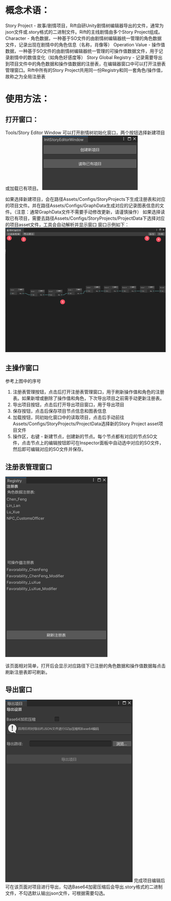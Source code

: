 # 概念术语：

Story Project - 故事/剧情项目，Rift自研Unity剧情树编辑器导出的文件，通常为json文件或.story格式的二进制文件。Rift的主线剧情由多个Story Project组成。
Character - 角色数据，一种基于SO文件的由剧情树编辑器统一管理的角色数据文件，记录出现在剧情中的角色信息（名称，肖像等）
Operation Value - 操作值数据，一种基于SO文件的由剧情树编辑器统一管理的可操作值数据文件，用于记录剧情中的数值变化（如角色好感度等）
Story Global Registry - 记录需要导出到项目文件中的角色数据和操作值数据的注册表，在编辑器窗口中可以打开注册表管理窗口。Rift中所有的Story Project共用同一份Registry和同一套角色/操作值，故称之为全局注册表
# 使用方法：

## 打开窗口：

Tools/Story Editor Window 可以打开剧情树初始化窗口，两个按钮选择新建项目或加载已有项目。
![初始化窗口图片](./images/initialWindow.PNG "初始化窗口")

如果选择新建项目，会在路径Assets/Configs/StoryProjects下生成注册表和对应的项目文件。并在路径Assets/Configs/GraphData生成对应的记录图表信息的文件。（注意：通常GraphData文件不需要手动修改更新，请谨慎操作）
如果选择读取已有项目，需要去路径Assets/Configs/StoryProjects/ProjectData下选择对应的项目asset文件，工具会自动解析并显示窗口
窗口示例如下：
![主窗口](./images/MainWindow.PNG "主窗口")
## 主操作窗口

参考上图中的序号
1. 注册表管理按钮，点击后打开注册表管理窗口，用于刷新操作值和角色的注册表。如果新增或删除了操作值和角色，下次导出项目之前需手动更新注册表。
2. 导出项目按钮，点击后打开导出项目窗口，用于导出项目
3. 保存按钮，点击后保存项目节点信息和图表信息
4. 加载按钮，同初始化窗口中的读取项目，点击后手动前往Assets/Configs/StoryProjects/ProjectData选择新的Story Project asset项目文件
5. 操作区，右键 - 新建节点，创建新的节点。每个节点都有对应的节点SO文件，点击节点上的编辑按钮即可在Inspector面板中自动选中对应的SO文件，然后即可编辑对应的SO文件并保存。
## 注册表管理窗口

![注册表窗口](./images/RegistryWindow.PNG "导出窗口")

该页面相对简单，打开后会显示对应路径下已注册的角色数据和操作值数据每点击刷新注册表即可刷新。
## 导出窗口

![导出窗口](./images/ExportWindow.png "导出窗口")
完成项目编辑后可在该页面对项目进行导出，勾选Base64加密压缩后会导出.story格式的二进制文件，不勾选默认输出json文件，可根据需要勾选。